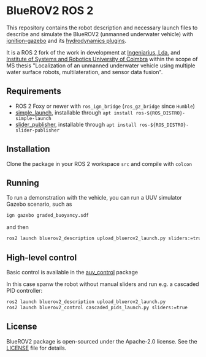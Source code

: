 # BlueROV2 ROS 2

This repository contains the robot description and necessary launch files to describe and simulate the BlueROV2 (unmanned underwater vehicle) with [ignition-gazebo](https://ignitionrobotics.org/libs/gazebo) and its [hydrodynamics plugins](https://ignitionrobotics.org/api/gazebo/5.0/underwater_vehicles.html).

It is a ROS 2 fork of the work in development at [Ingeniarius, Lda.](http://ingeniarius.pt/) and [Institute of Systems and Robotics University of Coimbra](https://www.isr.uc.pt/) within the scope of MS thesis "Localization of an unmanned underwater vehicle using multiple water surface robots, multilateration, and sensor data fusion".


## Requirements

- ROS 2 Foxy or newer with `ros_ign_bridge` (`ros_gz_bridge` since `Humble`)
- [simple_launch](https://github.com/oKermorgant/simple_launch), installable through `apt install ros-${ROS_DISTRO}-simple-launch`
- [slider_publisher](https://github.com/oKermorgant/slider_publisher), installable through `apt install ros-${ROS_DISTRO}-slider-publisher`

## Installation 

Clone the package in your ROS 2 workspace `src` and compile with `colcon`

## Running 

To run a demonstration with the vehicle, you can run a UUV simulator Gazebo scenario, such as

```bash
ign gazebo graded_buoyancy.sdf
```

and then

```bash
ros2 launch bluerov2_description upload_bluerov2_launch.py sliders:=true
```

## High-level control

Basic control is available in the [auv_control](https://github.com/CentraleNantesROV/auv_control) package

In this case spanw the robot without manual sliders and run e.g. a cascaded PID controller:

```bash
ros2 launch bluerov2_description upload_bluerov2_launch.py
ros2 launch bluerov2_control cascaded_pids_launch.py sliders:=true
```


## License

BlueROV2 package is open-sourced under the Apache-2.0 license. See the
[LICENSE](LICENSE) file for details.
